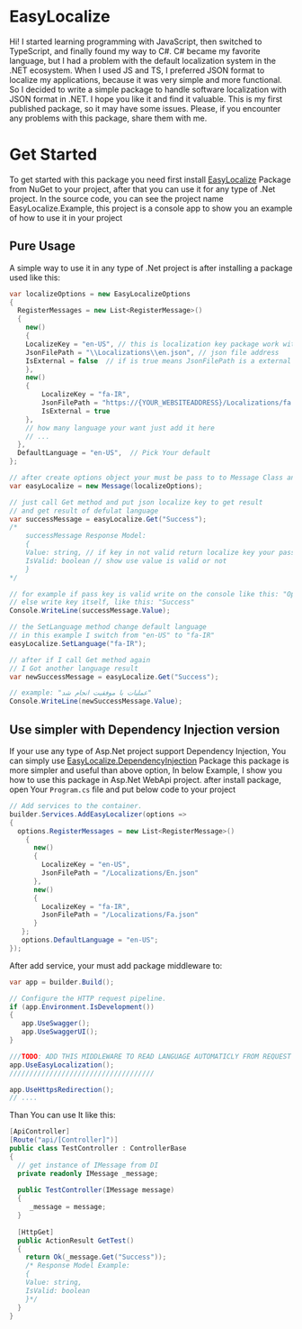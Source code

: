 # EasyLocalize

Hi! I started learning programming with JavaScript, then switched to TypeScript, and finally found my way to C#. C# became my favorite language, but I had a problem with the default localization system in the .NET ecosystem. When I used JS and TS, I preferred JSON format to localize my applications, because it was very simple and more functional. So I decided to write a simple package to handle software localization with JSON format in .NET. I hope you like it and find it valuable. This is my first published package, so it may have some issues. Please, if you encounter any problems with this package, share them with me.

# Get Started

To get started with this package you need first install [EasyLocalize](https://www.nuget.org/packages/EasyLocalize) Package from NuGet to your project, after that you can use it for any type of .Net project.
In the source code, you can see the project name EasyLocalize.Example, this project is a console app to show you an example of how to use it in your project

## Pure Usage

A simple way to use it in any type of .Net project is after installing a package used like this:
```csharp
var localizeOptions = new EasyLocalizeOptions  
{  
  RegisterMessages = new List<RegisterMessage>()  
  {  
    new()  
    {  
	LocalizeKey = "en-US", // this is localization key package work with this name
	JsonFilePath = "\\Localizations\\en.json", // json file address
	IsExternal = false  // if is true means JsonFilePath is a external resuorce
    },
    new()  
    {  
    	LocalizeKey = "fa-IR",  
      	JsonFilePath = "https://{YOUR_WEBSITEADDRESS}/Localizations/fa.json",
      	IsExternal = true
    },
    // how many language your want just add it here
    // ...
  },
  DefaultLanguage = "en-US",  // Pick Your default 
};

// after create options object your must be pass to to Message Class and create new instanse
var easyLocalize = new Message(localizeOptions);

// just call Get method and put json localize key to get result
// and get result of defulat language
var successMessage = easyLocalize.Get("Success");
/* 
    successMessage Response Model:
    {
	Value: string, // if key in not valid return localize key your pass it, in Example: "Success"
	IsValid: boolean // show use value is valid or not
    }
*/

// for example if pass key is valid write on the console like this: "Operation done successfully"
// else write key itself, like this: "Success"
Console.WriteLine(successMessage.Value);

// the SetLanguage method change default language
// in this example I switch from "en-US" to "fa-IR"
easyLocalize.SetLanguage("fa-IR");

// after if I call Get method again
// I Got another language result
var newSuccessMessage = easyLocalize.Get("Success");

// example: "عملیات با موفقیت انجام شد"
Console.WriteLine(newSuccessMessage.Value);
```


## Use simpler with Dependency Injection version
If your use any type of Asp.Net project support Dependency Injection,  You can simply use [EasyLocalize.DependencyInjection](https://www.nuget.org/packages/EasyLocalize.DependencyInjection/) Package this package is more simpler and useful than above option, In below Example, I show you how to use this package in Asp.Net WebApi project.
after install package, open Your `Program.cs` file and put below code to your project
```csharp
// Add services to the container.  
builder.Services.AddEasyLocalizer(options =>  
{  
  options.RegisterMessages = new List<RegisterMessage>()  
    {  
      new()  
      {  
        LocalizeKey = "en-US",  
        JsonFilePath = "/Localizations/En.json"  
      },  
      new()  
      {  
        LocalizeKey = "fa-IR",  
        JsonFilePath = "/Localizations/Fa.json"  
      }  
   };  
   options.DefaultLanguage = "en-US";
});
```
After add service, your must add package middleware to:
```csharp
var app = builder.Build();

// Configure the HTTP request pipeline.  
if (app.Environment.IsDevelopment())  
{  
   app.UseSwagger();  
   app.UseSwaggerUI();  
}

///TODO: ADD THIS MIDDLEWARE TO READ LANGUAGE AUTOMATICLY FROM REQUEST HEADER "accept-language"
app.UseEasyLocalization();
////////////////////////////////////

app.UseHttpsRedirection();
// ....
```

Than You can use It like this:
```csharp
[ApiController]  
[Route("api/[Controller]")]  
public class TestController : ControllerBase  
{  
  // get instance of IMessage from DI
  private readonly IMessage _message;  
  
  public TestController(IMessage message)  
  {  
     _message = message;  
  }
  
  [HttpGet]  
  public ActionResult GetTest()  
  {  
    return Ok(_message.Get("Success"));
    /* Response Model Example:
    {
	Value: string,
	IsValid: boolean
    }*/
  }
}
```
